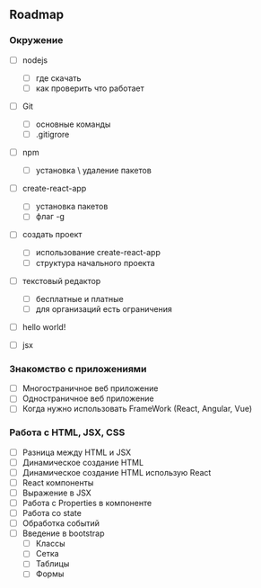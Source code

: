 ## Roadmap
### Окружение
 - [ ] nodejs
   - [ ] где скачать
   - [ ] как проверить что работает
 - [ ] Git
   - [ ] основные команды
   - [ ] .gitigrore
 - [ ] npm
   - [ ] установка \ удаление пакетов
 - [ ] create-react-app
   - [ ] установка пакетов
   - [ ] флаг -g
 - [ ] создать проект
   - [ ] использование create-react-app
   - [ ] структура начального проекта
 - [ ] текстовый редактор
   - [ ] бесплатные и платные
   - [ ] для организаций есть ограничения
 - [ ] hello world!
 - [ ] jsx


### Знакомство с приложениями
  - [ ] Многостраничное веб приложение
  - [ ] Одностраничное веб приложение
  - [ ] Когда нужно использовать FrameWork (React, Angular, Vue)

### Работа с HTML, JSX, CSS
  - [ ] Разница между HTML и JSX
  - [ ] Динамическое создание HTML
  - [ ] Динамическое создание HTML использую React
  - [ ] React компоненты
  - [ ] Выражение в JSX
  - [ ] Работа с Properties в компоненте
  - [ ] Работа со state
  - [ ] Обработка событий 
  - [ ] Введение в bootstrap
    - [ ] Классы
    - [ ] Сетка
    - [ ] Таблицы
    - [ ] Формы